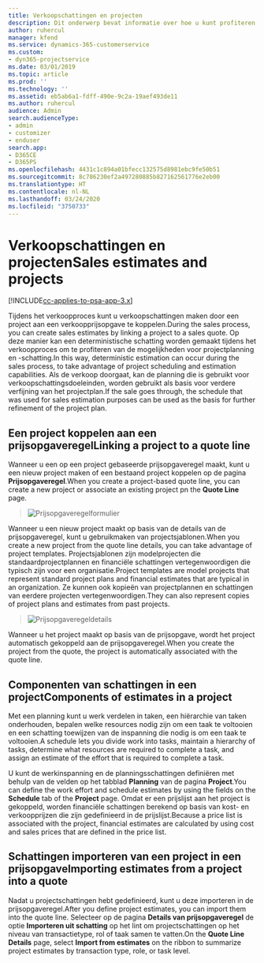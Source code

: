 ```yaml
---
title: Verkoopschattingen en projecten
description: Dit onderwerp bevat informatie over hoe u kunt profiteren van de planning en schattingen in het verkoopproces.
author: ruhercul
manager: kfend
ms.service: dynamics-365-customerservice
ms.custom:
- dyn365-projectservice
ms.date: 03/01/2019
ms.topic: article
ms.prod: ''
ms.technology: ''
ms.assetid: eb5ab6a1-fdff-490e-9c2a-19aef493de11
ms.author: ruhercul
audience: Admin
search.audienceType:
- admin
- customizer
- enduser
search.app:
- D365CE
- D365PS
ms.openlocfilehash: 4431c1c894a01bfecc132575d8981ebc9fe50b51
ms.sourcegitcommit: 8c786230ef2a497280885b827162561776e2eb00
ms.translationtype: HT
ms.contentlocale: nl-NL
ms.lasthandoff: 03/24/2020
ms.locfileid: "3750733"
---
```

# <a name="sales-estimates-and-projects"></a><span data-ttu-id="5e6ae-103">Verkoopschattingen en projecten</span><span class="sxs-lookup"><span data-stu-id="5e6ae-103">Sales estimates and projects</span></span>

[!INCLUDE[cc-applies-to-psa-app-3.x](../includes/cc-applies-to-psa-app-3x.md)]

<span data-ttu-id="5e6ae-104">Tijdens het verkoopproces kunt u verkoopschattingen maken door een project aan een verkoopprijsopgave te koppelen.</span><span class="sxs-lookup"><span data-stu-id="5e6ae-104">During the sales process, you can create sales estimates by linking a project to a sales quote.</span></span> <span data-ttu-id="5e6ae-105">Op deze manier kan een deterministische schatting worden gemaakt tijdens het verkoopproces om te profiteren van de mogelijkheden voor projectplanning en -schatting.</span><span class="sxs-lookup"><span data-stu-id="5e6ae-105">In this way, deterministic estimation can occur during the sales process, to take advantage of project scheduling and estimation capabilities.</span></span> <span data-ttu-id="5e6ae-106">Als de verkoop doorgaat, kan de planning die is gebruikt voor verkoopschattingsdoeleinden, worden gebruikt als basis voor verdere verfijning van het projectplan.</span><span class="sxs-lookup"><span data-stu-id="5e6ae-106">If the sale goes through, the schedule that was used for sales estimation purposes can be used as the basis for further refinement of the project plan.</span></span>

## <a name="linking-a-project-to-a-quote-line"></a><span data-ttu-id="5e6ae-107">Een project koppelen aan een prijsopgaveregel</span><span class="sxs-lookup"><span data-stu-id="5e6ae-107">Linking a project to a quote line</span></span>

<span data-ttu-id="5e6ae-108">Wanneer u een op een project gebaseerde prijsopgaveregel maakt, kunt u een nieuw project maken of een bestaand project koppelen op de pagina **Prijsopgaveregel**.</span><span class="sxs-lookup"><span data-stu-id="5e6ae-108">When you create a project-based quote line, you can create a new project or associate an existing project pn the **Quote Line** page.</span></span> 

> ![Prijsopgaveregelformulier](media/project-8.png)
 
<span data-ttu-id="5e6ae-110">Wanneer u een nieuw project maakt op basis van de details van de prijsopgaveregel, kunt u gebruikmaken van projectsjablonen.</span><span class="sxs-lookup"><span data-stu-id="5e6ae-110">When you create a new project from the quote line details, you can take advantage of project templates.</span></span> <span data-ttu-id="5e6ae-111">Projectsjablonen zijn modelprojecten die standaardprojectplannen en financiële schattingen vertegenwoordigen die typisch zijn voor een organisatie.</span><span class="sxs-lookup"><span data-stu-id="5e6ae-111">Project templates are model projects that represent standard project plans and financial estimates that are typical in an organization.</span></span> <span data-ttu-id="5e6ae-112">Ze kunnen ook kopieën van projectplannen en schattingen van eerdere projecten vertegenwoordigen.</span><span class="sxs-lookup"><span data-stu-id="5e6ae-112">They can also represent copies of project plans and estimates from past projects.</span></span>

> ![Prijsopgaveregeldetails](media/project-9.png)
  
<span data-ttu-id="5e6ae-114">Wanneer u het project maakt op basis van de prijsopgave, wordt het project automatisch gekoppeld aan de prijsopgaveregel.</span><span class="sxs-lookup"><span data-stu-id="5e6ae-114">When you create the project from the quote, the project is automatically associated with the quote line.</span></span>

## <a name="components-of-estimates-in-a-project"></a><span data-ttu-id="5e6ae-115">Componenten van schattingen in een project</span><span class="sxs-lookup"><span data-stu-id="5e6ae-115">Components of estimates in a project</span></span>

<span data-ttu-id="5e6ae-116">Met een planning kunt u werk verdelen in taken, een hiërarchie van taken onderhouden, bepalen welke resources nodig zijn om een taak te voltooien en een schatting toewijzen van de inspanning die nodig is om een taak te voltooien.</span><span class="sxs-lookup"><span data-stu-id="5e6ae-116">A schedule lets you divide work into tasks, maintain a hierarchy of tasks, determine what resources are required to complete a task, and assign an estimate of the effort that is required to complete a task.</span></span>

<span data-ttu-id="5e6ae-117">U kunt de werkinspanning en de planningsschattingen definiëren met behulp van de velden op het tabblad **Planning** van de pagina **Project**.</span><span class="sxs-lookup"><span data-stu-id="5e6ae-117">You can define the work effort and schedule estimates by using the fields on the **Schedule** tab of the **Project** page.</span></span> <span data-ttu-id="5e6ae-118">Omdat er een prijslijst aan het project is gekoppeld, worden financiële schattingen berekend op basis van kost- en verkoopprijzen die zijn gedefinieerd in de prijslijst.</span><span class="sxs-lookup"><span data-stu-id="5e6ae-118">Because a price list is associated with the project, financial estimates are calculated by using cost and sales prices that are defined in the price list.</span></span>

## <a name="importing-estimates-from-a-project-into-a-quote"></a><span data-ttu-id="5e6ae-119">Schattingen importeren van een project in een prijsopgave</span><span class="sxs-lookup"><span data-stu-id="5e6ae-119">Importing estimates from a project into a quote</span></span>

<span data-ttu-id="5e6ae-120">Nadat u projectschattingen hebt gedefinieerd, kunt u deze importeren in de prijsopgaveregel.</span><span class="sxs-lookup"><span data-stu-id="5e6ae-120">After you define project estimates, you can import them into the quote line.</span></span> <span data-ttu-id="5e6ae-121">Selecteer op de pagina **Details van prijsopgaveregel** de optie **Importeren uit schatting** op het lint om projectschattingen op het niveau van transactietype, rol of taak samen te vatten.</span><span class="sxs-lookup"><span data-stu-id="5e6ae-121">On the **Quote Line Details** page, select **Import from estimates** on the ribbon to summarize project estimates by transaction type, role, or task level.</span></span>

